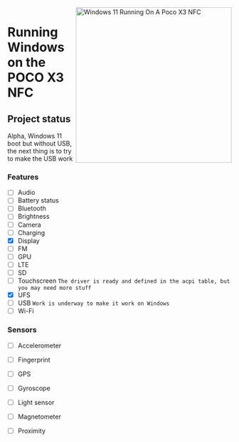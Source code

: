 <img align="right" src="https://github.com/wormstest/src_vayu_windows/blob/main/2Poco X3 Pro Windows.png" width="350" alt="Windows 11 Running On A Poco X3 NFC">

# Running Windows on the POCO X3 NFC

## Project status
Alpha, Windows 11 boot but without USB, the next thing is to try to make the USB work

### Features
- [ ] Audio 
- [ ] Battery status
- [ ] Bluetooth
- [ ] Brightness
- [ ] Camera
- [ ] Charging 
- [x] Display
- [ ] FM
- [ ] GPU
- [ ] LTE 
- [ ] SD 
- [ ] Touchscreen ```The driver is ready and defined in the acpi table, but you may need more stuff```
- [x] UFS
- [ ] USB ```Work is underway to make it work on Windows```
- [ ] Wi-Fi

### Sensors
- [ ] Accelerometer
- [ ] Fingerprint
- [ ] GPS
- [ ] Gyroscope
- [ ] Light sensor
- [ ] Magnetometer
- [ ] Proximity











